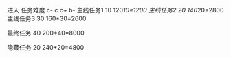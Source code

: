 进入
任务难度 c- c c+ b-
主线任务1 10 120*10=1200
主线任务2 20 140*20=2800
主线任务3 30 160*30=2600

最终任务  40 200*40=8000

隐藏任务 20 240*20=4800

